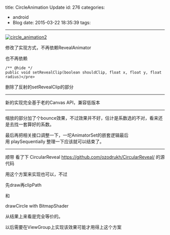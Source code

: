 title: CircleAnimation Update
id: 276
categories:
  - android
  - Blog
date: 2015-03-22 18:35:39
tags:
---

[![circle_animation2](http://dk-exp.com/wp-content/uploads/2015/03/circle_animation2.gif)](http://dk-exp.com/wp-content/uploads/2015/03/circle_animation2.gif)



修改了实现方式，不再依赖RevealAnimator

也不再依赖

    /** @hide */
    public void setRevealClip(boolean shouldClip, float x, float y, float radius)</pre>

删除了反射的setRevealClip的部分

* * *

新的实现完全基于老的Canvas API，兼容低版本

* * *


缩放的部分加了个bounce效果，不过效果并不好，估计是系数选的不对，看来还是去找一套算好的系数。

最后再把相关接口调整一下，一坨AnimatorSet的嵌套逻辑最后用 playSequentially 整理一下应该就可以结束了。

* * *


顺带 看了下 CircularReveal https://github.com/ozodrukh/CircularReveal/ 的源代码

用这个方案来实现也可以，不过

先draw再clipPath

和

drawCircle with BitmapShader



从结果上来看是完全等价的。

以后需要在ViewGroup上实现该效果可能才用得上这个方案

